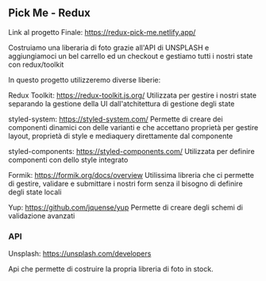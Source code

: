 ## Pick Me - Redux

Link al progetto Finale:
https://redux-pick-me.netlify.app/

Costruiamo una liberaria di foto grazie all'API di UNSPLASH e aggiungiamoci un bel carrello ed un checkout e gestiamo tutti i nostri state con redux/toolkit

In questo progetto utilizzeremo diverse liberie:

Redux Toolkit: https://redux-toolkit.js.org/
Utilizzata per gestire i nostri state separando la gestione della UI dall'atchitettura di gestione degli state

styled-system: https://styled-system.com/
Permette di creare dei componenti dinamici con delle varianti e che accettano proprietà per gestire layout, proprietà di style e mediaquery direttamente dal componente

styled-components: https://styled-components.com/
Utilizzata per definire componenti con dello style integrato

Formik: https://formik.org/docs/overview
Utilissima libreria che ci permette di gestire, validare e submittare i nostri form senza il bisogno di definire degli state locali

Yup: https://github.com/jquense/yup
Permette di creare degli schemi di validazione avanzati

### API

Unsplash: https://unsplash.com/developers

Api che permette di costruire la propria libreria di foto in stock.
